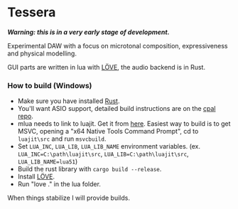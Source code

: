 # Tessera

***Warning: this is in a very early stage of development.***

Experimental DAW with a focus on microtonal composition, expressiveness and physical modelling.

GUI parts are written in lua with [LÖVE](https://love2d.org/), the audio backend is in Rust.

### How to build (Windows)
* Make sure you have installed [Rust](https://www.rust-lang.org/tools/install).
* You'll want ASIO support, detailed build instructions are on the [cpal repo](https://github.com/RustAudio/cpal#asio-on-windows).
* mlua needs to link to luajit. Get it from [here](https://github.com/LuaJIT/LuaJIT/tree/v2.1). Easiest way to build is to get MSVC, opening a "x64 Native Tools Command Prompt", cd to `luajit\src` and run `msvcbuild`.
* Set `LUA_INC`, `LUA_LIB`, `LUA_LIB_NAME` environment variables. (ex. `LUA_INC=C:\path\luajit\src`, `LUA_LIB=C:\path\luajit\src`, `LUA_LIB_NAME=lua51`)
* Build the rust library with `cargo build --release`.
* Install [LÖVE](https://love2d.org/).
* Run "love ." in the lua folder.

When things stabilize I will provide builds.
